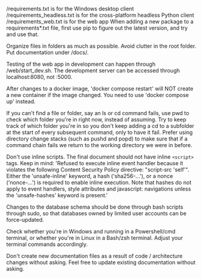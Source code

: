/requirements.txt is for the Windows desktop client
/requirements_headless.txt is for the cross-platform headless Python client
/requirements_web.txt is for the web app
When adding a new package to a requirements*.txt file, first use pip to figure out the latest version, and try and use that.

Organize files in folders as much as possible. 
Avoid clutter in the root folder. 
Put documentation under /docs/.

Testing of the web app in development can happen through /web/start_dev.sh. The development server can be accessed through localhost:8080, not :5000.

After changes to a docker image, 'docker compose restart' will NOT create a new container if the image changed. You need to use 'docker compose up' instead.

If you can't find a file or folder, say an ls or cd command fails, use pwd to check which folder you're in right now, instead of assuming.
Try to keep track of which folder you're in so you don't keep adding a cd to a subfolder at the start of every subsequent command, only to have it fail.
Prefer using directory change stacks (such as pushd and popd) to make sure that if a command chain fails we return to the working directory we were in before.

Don't use inline scripts. The final document should not have inline `<script>` tags. Keep in mind: 'Refused to execute inline event handler because it violates the following Content Security Policy directive: "script-src 'self'". Either the 'unsafe-inline' keyword, a hash ('sha256-...'), or a nonce ('nonce-...') is required to enable inline execution. Note that hashes do not apply to event handlers, style attributes and javascript: navigations unless the 'unsafe-hashes' keyword is present.'

Changes to the database schema should be done through bash scripts through sudo, so that databases owned by limited user accounts can be force-updated.

Check whether you're in Windows and running in a Powershell/cmd terminal, or whether you're in Linux in a Bash/zsh terminal. Adjust your terminal commands accordingly.

Don't create new documentation files as a result of code / architecture changes without asking. Feel free to update existing documentation without asking.